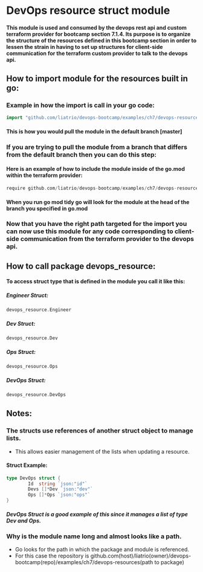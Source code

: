 # DevOps resource struct module

#### This module is used and consumed by the devops rest api and custom terraform provider for bootcamp section 7.1.4. Its purpose is to organize the structure of the resources defined in this bootcamp section in order to lessen the strain in having to set up structures for client-side communication for the terraform custom provider to talk to the devops api.

## How to import module for the resources built in go:

### Example in how the import is call in your go code:

```go
import "github.com/liatrio/devops-bootcamp/examples/ch7/devops-resources"
```

#### This is how you would pull the module in the default branch [master]

### If you are trying to pull the module from a branch that differs from the default branch then you can do this step:

#### Here is an example of how to include the module inside of the go.mod within the terraform provider:

```go
require github.com/liatrio/devops-bootcamp/examples/ch7/devops-resource [branch]
```

#### When you run go mod tidy go will look for the module at the head of the branch you specified in go.mod

### Now that you have the right path targeted for the import you can now use this module for any code corresponding to client-side communication from the terraform provider to the devops api.

## How to call package devops_resource:

#### To access struct type that is defined in the module you call it like this:

##### Engineer Struct:

```go
devops_resource.Engineer
```

##### Dev Struct:

```go
devops_resource.Dev
```

##### Ops Struct:

```go
devops_resource.Ops
```

##### DevOps Struct:

```go
devops_resource.DevOps
```

## Notes:

### The structs use references of another struct object to manage lists.

- This allows easier management of the lists when updating a resource.

#### Struct Example:

```go
type DevOps struct {
        Id  string `json:"id"`
        Devs []*Dev `json:"dev"`
        Ops []*Ops `json:"ops"`
}
```

##### DevOps Struct is a good example of this since it manages a list of type Dev and Ops.

### Why is the module name long and almost looks like a path.

- Go looks for the path in which the package and module is referenced.
- For this case the repository is github.com(host)/liatrio(owner)/devops-bootcamp(repo)/examples/ch7/devops-resources(path to package)
